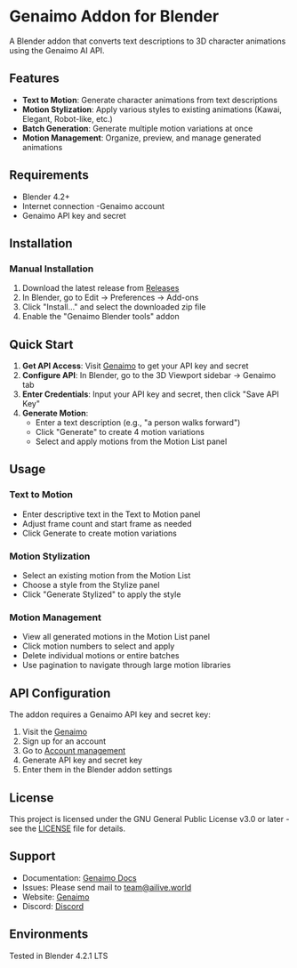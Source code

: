# Genaimo Addon for Blender
A Blender addon that converts text descriptions to 3D character animations using the Genaimo AI API.
## Features
- **Text to Motion**: Generate character animations from text descriptions
- **Motion Stylization**: Apply various styles to existing animations (Kawai, Elegant, Robot-like, etc.)
- **Batch Generation**: Generate multiple motion variations at once
- **Motion Management**: Organize, preview, and manage generated animations
## Requirements
- Blender 4.2+
- Internet connection
-Genaimo account
- Genaimo API key and secret
## Installation
### Manual Installation
1. Download the latest release from [Releases](https://github.com/ailive-world/Genaimo_blender_addon/releases/)
2. In Blender, go to Edit → Preferences → Add-ons
3. Click "Install..." and select the downloaded zip file
4. Enable the "Genaimo Blender tools" addon
## Quick Start
1. **Get API Access**: Visit [Genaimo](https://genaimo.ailive.world/) to get your API key and secret
2. **Configure API**: In Blender, go to the 3D Viewport sidebar → Genaimo tab
3. **Enter Credentials**: Input your API key and secret, then click "Save API Key"
4. **Generate Motion**:
   - Enter a text description (e.g., "a person walks forward")
   - Click "Generate" to create 4 motion variations
   - Select and apply motions from the Motion List panel
## Usage
### Text to Motion
- Enter descriptive text in the Text to Motion panel
- Adjust frame count and start frame as needed
- Click Generate to create motion variations
### Motion Stylization
- Select an existing motion from the Motion List
- Choose a style from the Stylize panel
- Click "Generate Stylized" to apply the style
### Motion Management
- View all generated motions in the Motion List panel
- Click motion numbers to select and apply
- Delete individual motions or entire batches
- Use pagination to navigate through large motion libraries
## API Configuration
The addon requires a Genaimo API key and secret key:
1. Visit the [Genaimo](https://genaimo.ailive.world/)
2. Sign up for an account
3. Go to [Account management](https://genaimo.ailive.world/mypage)
3. Generate API key and secret key
4. Enter them in the Blender addon settings
## License
This project is licensed under the GNU General Public License v3.0 or later - see the [LICENSE](LICENSE) file for details.
## Support
- Documentation: [Genaimo Docs](https://docs.ailive.world/docs/intro)
- Issues: Please send mail to team@ailive.world
- Website: [Genaimo](https://genaimo.ailive.world)
- Discord: [Discord](https://discord.com/invite/8Yj4pMYsJN)
## Environments
Tested in Blender 4.2.1 LTS
